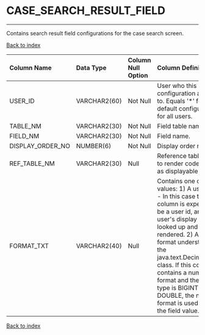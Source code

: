 # CASE_SEARCH_RESULT_FIELD

---

Contains search result field configurations for the case search screen.

[Back to index](./index.md)

| Column Name      | Data Type    | Column Null Option   | Column Definition                                                                                                                                                                                                                                                                                                                                                  |
|:-----------------|:-------------|:---------------------|:-------------------------------------------------------------------------------------------------------------------------------------------------------------------------------------------------------------------------------------------------------------------------------------------------------------------------------------------------------------------|
| USER_ID          | VARCHAR2(60) | Not Null             | User who this configuration applies to. Equals '*' for the default configuration for all users.                                                                                                                                                                                                                                                                    |
| TABLE_NM         | VARCHAR2(30) | Not Null             | Field table name.                                                                                                                                                                                                                                                                                                                                                  |
| FIELD_NM         | VARCHAR2(30) | Not Null             | Field name.                                                                                                                                                                                                                                                                                                                                                        |
| DISPLAY_ORDER_NO | NUMBER(6)    | Not Null             | Display order number.                                                                                                                                                                                                                                                                                                                                              |
| REF_TABLE_NM     | VARCHAR2(30) | Null                 | Reference table name to render coded values as displayable values.                                                                                                                                                                                                                                                                                                 |
| FORMAT_TXT       | VARCHAR2(40) | Null                 | Contains one of two values: 1) A user_name - In this case the column is expected to be a user id, and that user's display name is looked up and rendered. 2) A number format understood by the java.text.DecimalFormat class. If this column contains a number format and the field type is BIGINT or DOUBLE, the number format is used to render the field value. |

[Back to index](./index.md)